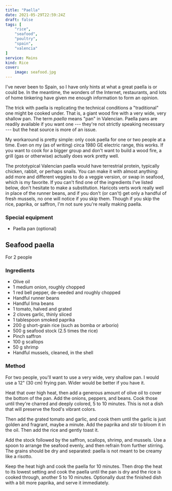 ```yaml
---
title: "Paella"
date: 2021-05-29T22:59:24Z
draft: false
tags: [
    "rice",
    "seafood",
    "poultry",
    "spain",
    "valencia"
]
service: Mains
kind: Rice
cover:
    image: seafood.jpg
---
```


I've never been to Spain, so I have only hints at what a great paella is or could be. In the meantime, the wonders of the Internet, restaurants, and lots of home tinkering have given me enough information to form an opinion.

The trick with paella is replicating the technical conditions a "traditional" one might be cooked under. That is, a giant wood fire with a very wide, very shallow pan. The term _paella_ means "pan" in Valencian. Paella pans are readily available if you want one --- they're not strictly speaking necessary --- but the heat source is more of an issue.

My workaround is pretty simple: only cook paella for one or two people at a time. Even on my (as of writing) circa 1980 GE electric range, this works. If you want to cook for a bigger group and don't want to build a wood fire, a grill (gas or otherwise) actually does work pretty well.

The prototypical Valencian paella would have terrestrial protein, typically chicken, rabbit, or perhaps snails. You can make it with almost anything: add more and different veggies to do a veggie version, or swap in seafood, which is my favorite. If you can't find one of the ingredients I've listed below, don't hesitate to make a substitution. Haricots verts work really well in place of the runner beans, and if you don't (or can't) get only a handful of fresh mussels, no one will notice if you skip them. Though if you skip the rice, paprika, or saffron, I'm not sure you're really making paella.

### Special equipment

* Paella pan (optional)

## Seafood paella

For 2 people

### Ingredients

* Olive oil
* 1 medium onion, roughly chopped
* 1 red bell pepper, de-seeded and roughly chopped
* Handful runner beans
* Handful lima beans
* 1 tomato, halved and grated
* 2 cloves garlic, thinly sliced
* 1 tablespoon smoked paprika
* 200 g short-grain rice (such as bomba or arborio)
* 500 g seafood stock (2.5 times the rice)
* Pinch saffron
* 100 g scallops
* 50 g shrimp
* Handful mussels, cleaned, in the shell

### Method

For two people, you'll want to use a very wide, very shallow pan. I would use a 12" (30 cm) frying pan. Wider would be better if you have it.

Heat that over high heat, then add a generous amount of olive oil to cover the bottom of the pan. Add the onions, peppers, and beans. Cook those until they're charred and deeply colored, 5 to 10 minutes. This is not a dish that will preserve the food's vibrant colors.

Then add the grated tomato and garlic, and cook them until the garlic is just golden and fragrant, maybe a minute. Add the paprika and stir to bloom it in the oil. Then add the rice and gently toast it.

Add the stock followed by the saffron, scallops, shrimp, and mussels. Use a spoon to arrange the seafood evenly, and then refrain from further stirring. The grains should be dry and separated: paella is not meant to be creamy like a risotto.

Keep the heat high and cook the paella for 10 minutes. Then drop the heat to its lowest setting and cook the paella until the pan is dry and the rice is cooked through, another 5 to 10 minutes. Optionally dust the finished dish with a bit more paprika, and serve it immediately.
